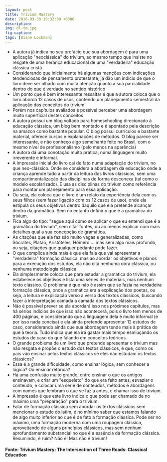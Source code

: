```yaml
---
layout: post
title: Trivium Mastery
date: 2016-03-30 19:32:00 +0300
description: 
img: dl-tm.jpg
fig-caption: 
tags: [Diane Lockman]
---
```


 * A autora já indica no seu prefácio que sua abordagem é para uma aplicação "neoclássica" do trivium, ao mesmo tempo que insiste no resgate de uma herança educacional de uma "verdadeira" educação clássica cristã
 * Considerando que inicialmente há algumas menções com indicações tendenciosas de pensamento protestante, já dão um indício de que o livro deve ser olhado com muita atenção quanto a sua parcialidade dentro do que é verdade no sentido histórico
 * Um ponto que é bem interessante ressaltar é que a autora coloca que o livro aborda 12 casos de usos, contendo um planejamento semestral da aplicação dos conceitos do trivium
 * Porém nos capítulos avaliados é possível perceber uma abordagem muito superficial destes conceitos
 * A autora possui um blog voltado para homeschooling direcionado à educação clássica, um blog bem montado e é apontado pela descrição na amazon como bastante popular. O blog possui currículos e bastante material, oferece cursos e explanações de métodos. O blog parece ser interessante, e não conheço algo semelhante feito no Brasil, com o mesmo nível de profissionalismo (pelo menos na aparência)
 * A autora dá uma conotação muito prática, numa linguagem muito irreverente e informal. 
 * A impressão inicial do livro cai de fato numa adaptação do trivium, no que neo-clássico. Onde se considera a abordagem da educação onde a criança aprende tudo a partir da leitura dos livros clássicos, sem uma compartimentalização das disciplinas de forma desconexa (tal como o modelo escolarizado).  E usa as disciplinas do trivium como referência para montar um planejamento para essa aplicação. 
 * Ou seja, ela coloca que o livro é um relato da experiência dela com os seus filhos (sem fazer ligação com os 12 casos de uso), onde ela estipula os seus objetivos dentro daquilo que ela pretende alcançar dentro da gramática. Sem no entanto definir o que é a gramática do trivium.
 * Fica algo do tipo: "segue aqui como se aplicar o que eu entendi que é a gramática do trivium", sem citar fontes, ou ao menos explicar com mais detalhes qual a sua concepção de gramática.
 * As citações que ela faz são muito vagas e generalizadas, como Sócrates, Platão, Aristóteles, Homero ... mas sem algo mais profundo, ou seja, citações que qualquer pedante pode fazer.
 * O que complica ainda mais é que ela fala que vai apresentar a "verdadeira" formação clássica, mas ao abordar os objetivos e planos para a execução dos estudos, ela não cita nenhuma obra clássica, ou nenhuma metodologia clássica.
 * Ela simplesmente coloca que para estudar a gramática do trivium, ela estabelece os objetivos e lista uma séries de materiais, mas nenhum texto clássico. O problema é que não é assim que se fazia na verdadeira formação clássica, onde a gramática era a explicação dos poetas, ou seja, a leitura e explicação verso a verso dos textos clássicos, buscando fazer a interpretação camada a camada dos textos clássicos.
 * Não é possível prever se ela abordará isso nos próximos capítulos, mas há sérios indícios de que isso não acontecerá, pois o livro tem menos de 400 páginas, e considerando que a linguagem dela é muito informal (e por isso nada concisa) e ela ainda pretende apresentar 12 estudos de caso, considerando ainda que sua abordagem tende mais à prática do que à teoria. Tudo indica que ela irá gastar mais tempo esmiuçando os estudos de caso do que falando em conceitos teóricos.
 * O grande problema de um livro que pretende apresentar o trivium mas não resgata e propõe o estudo dos textos clássicos, é que, como os pais vão ensinar pelos textos clássicos se eles não estudam os textos clássicos?
 * Essa é a grande dificuldade, como ensinar lógica, sem conhecer a lógica? Ou ensinar retórica?
 * Há uma confusão muito grande, entre ensinar o que os antigos ensinavam, e criar um "esqueleto" do que era feito antes, esvaziar o conteúdo, e colocar uma série de conteúdos, métodos e abordagens com nomes que lembram o que se fazia antes, e chamar isso de trivium.
 * A impressão é que este livro indica o que pode ser chamado de no máximo uma "preparação" para o trivium.
 * Falar de formação clássica sem abordar os textos clássicos sem mencionar o estudo do latim, é no mínimo saber que estamos falando de algo muito inferior ao que é de fato a formação clássica. Pode ser no máximo, uma formação moderna com uma roupagem clássica, aproveitando de alguns princípios clássicos, mas sem nenhum aprofundamento substancial no que é a essência da formação clássica. Resumindo, é ruim? Não é! Mas não é trivium!

#### Fonte:  Trivium Mastery: The Intersection of Three Roads: Classical Education ####